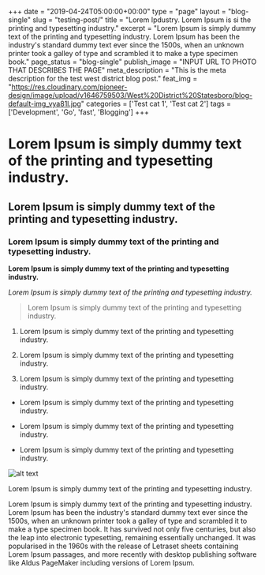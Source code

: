 +++
date = "2019-04-24T05:00:00+00:00"
type = "page"
layout = "blog-single"
slug = "testing-post/"
title = "Lorem Ipdustry. Lorem Ipsum is si the printing and typesetting industry."
excerpt = "Lorem Ipsum is simply dummy text of the printing and typesetting industry. Lorem Ipsum has been the industry's standard dummy text ever since the 1500s, when an unknown printer took a galley of type and scrambled it to make a type specimen book."
page_status = "blog-single"
publish_image = "INPUT URL TO PHOTO THAT DESCRIBES THE PAGE"
meta_description = "This is the meta description for the test west district blog post."
feat_img = "https://res.cloudinary.com/pioneer-design/image/upload/v1646759503/West%20District%20Statesboro/blog-default-img_vya81l.jpg"
categories = ['Test cat 1', 'Test cat 2']
tags = ['Development', 'Go', 'fast', 'Blogging']
+++

# Lorem Ipsum is simply dummy text of the printing and typesetting industry.

## Lorem Ipsum is simply dummy text of the printing and typesetting industry.

### Lorem Ipsum is simply dummy text of the printing and typesetting industry.

**Lorem Ipsum is simply dummy text of the printing and typesetting industry.**

*Lorem Ipsum is simply dummy text of the printing and typesetting industry.*

> Lorem Ipsum is simply dummy text of the printing and typesetting industry.

1. Lorem Ipsum is simply dummy text of the printing and typesetting industry.

2. Lorem Ipsum is simply dummy text of the printing and typesetting industry.

3. Lorem Ipsum is simply dummy text of the printing and typesetting industry.

- Lorem Ipsum is simply dummy text of the printing and typesetting industry.

- Lorem Ipsum is simply dummy text of the printing and typesetting industry.

- Lorem Ipsum is simply dummy text of the printing and typesetting industry.

![alt text](https://res.cloudinary.com/pioneer-design/image/upload/v1646759503/West%20District%20Statesboro/blog-default-img_vya81l.jpg)

Lorem Ipsum is simply dummy text of the printing and typesetting industry.

Lorem Ipsum is simply dummy text of the printing and typesetting industry. Lorem Ipsum has been the industry's standard dummy text ever since the 1500s, when an unknown printer took a galley of type and scrambled it to make a type specimen book. It has survived not only five centuries, but also the leap into electronic typesetting, remaining essentially unchanged. It was popularised in the 1960s with the release of Letraset sheets containing Lorem Ipsum passages, and more recently with desktop publishing software like Aldus PageMaker including versions of Lorem Ipsum.